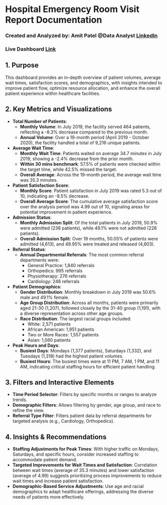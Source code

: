 # Hospital Emergency Room Visit Report Documentation 
### Created and Analyzed by: Amit Patel @Data Analyst [LinkedIn](https://www.linkedin.com/in/amit-patel999/)         
### Live Dashboard [Link](https://app.powerbi.com/view?r=eyJrIjoiYTdhM2U3OWMtN2E5MC00Y2EzLTk2ZTQtYWM3NDcwMzIxODAwIiwidCI6IjA3ZjAxN2QwLWJiNzEtNDliYS1iMTMxLTJkZDkyZWQ3MWE3MiJ9)    

## 1. Purpose             
This dashboard provides an in-depth overview of patient volumes, average wait times, satisfaction scores, and demographics, with insights intended to improve patient flow, optimize resource allocation, and enhance the overall patient experience within healthcare facilities.
## 2. Key Metrics and Visualizations             
- **Total Number of Patients**:
  - **Monthly Volume**: In July 2019, the facility served 464 patients, reflecting a -8.3% decrease compared to the previous month.
  - **Annual Volume**: Over a 19-month period (April 2019 - October 2020), the facility handled a total of 9,216 unique patients.
- **Average Wait Time**:
  - **Monthly Wait Time**: Patients waited on average 34.7 minutes in July 2019, showing a -2.4% decrease from the prior month.
  - **Within 30 mins benchmark**: 57.5% of patients were checked within the target time, while 42.5% missed the target.    
  - **Overall Average**: Across the 19-month period, the average wait time was 35.3 minutes.
- **Patient Satisfaction Score**:
  - **Monthly Score**: Patient satisfaction in July 2019 was rated 5.3 out of 10, indicating an -8.5% decrease.
  - **Overall Average Score**: The cumulative average satisfaction score over the analysis period was 4.99 out of 10, signaling areas for potential improvement in patient experience.
- **Admission Status**:
  - **Monthly Admission Split**: Of the total patients in July 2019, 50.9% were admitted (236 patients), while 49.1% were not admitted (228 patients).
  - **Overall Admission Split**: Over 19 months, 50.05% of patients were admitted (4,613), and 49.95% were treated and released (4,603).    
- **Referral Status**:          
  - **Annual Departmental Referrals**: The most common referral departments were:
    - General Practice: 1,840 referrals
    - Orthopedics: 995 referrals
    - Physiotherapy: 276 referrals
    - Cardiology: 248 referrals
- **Patient Demographics**:
  - **Gender Distribution**: Monthly breakdown in July 2019 was 50.6% male and 49.1% female.
  - **Age Group Distribution**: Across all months, patients were primarily aged 21-30 (1,207), followed closely by the 31-40 group (1,191), with a diverse representation across other age groups.
  - **Race Distribution**: The largest racial groups included:
    - White: 2,571 patients
    - African American: 1,951 patients
    - Two or More Races: 1,557 patients
    - Asian: 1,060 patients
- **Peak Hours and Days**:
  - **Busiest Days**: Mondays (1,377 patients), Saturdays (1,332), and Tuesdays (1,318) had the highest patient volumes.
  - **Busiest Hours**: The busiest times were at 11 PM, 7 AM, 1 PM, and 11 AM, indicating critical staffing hours for efficient patient handling.
## 3. Filters and Interactive Elements           
- **Time Period Selector**: Filters by specific months or ranges to analyze trends.
- **Demographic Filters**: Allows filtering by gender, age group, and race to refine the view.
- **Referral Type Filter**: Filters patient data by referral departments for targeted analysis (e.g., Cardiology, Orthopedics).
## 4. Insights & Recommendations             
- **Staffing Adjustments for Peak Times**: With higher traffic on Mondays, Saturdays, and specific hours, consider increased staffing to accommodate patient demand.
- **Targeted Improvements for Wait Times and Satisfaction**: Correlation between wait times (average of 35.3 minutes) and lower satisfaction (average of 4.99) suggests prioritizing process improvements to reduce wait times and increase patient satisfaction.
- **Demographic-Based Service Adjustments**: Use age and racial demographics to adapt healthcare offerings, addressing the diverse needs of patients more effectively.
